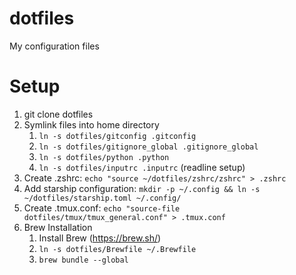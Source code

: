 # dotfiles
My configuration files

# Setup
1. git clone dotfiles
1. Symlink files into home directory
    1. `ln -s dotfiles/gitconfig .gitconfig`
    1. `ln -s dotfiles/gitignore_global .gitignore_global`
    1. `ln -s dotfiles/python .python`
    1. `ln -s dotfiles/inputrc .inputrc` (readline setup)
1. Create .zshrc: `echo "source ~/dotfiles/zshrc/zshrc" > .zshrc`
1. Add starship configuration: `mkdir -p ~/.config && ln -s ~/dotfiles/starship.toml ~/.config/`
1. Create .tmux.conf: `echo "source-file dotfiles/tmux/tmux_general.conf" > .tmux.conf`
1. Brew Installation
    1. Install Brew (https://brew.sh/)
    1. `ln -s dotfiles/Brewfile ~/.Brewfile`
    1. `brew bundle --global`
  
